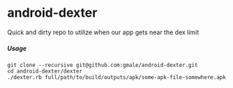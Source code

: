 # android-dexter
Quick and dirty repo to utilize when our app gets near the dex limit

##### Usage
```
git clone --recursive git@github.com:gmale/android-dexter.git
cd android-dexter/dexter
./dexter.rb full/path/to/build/outputs/apk/some-apk-file-somewhere.apk
```
